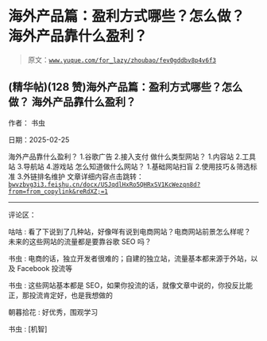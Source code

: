 # 海外产品篇：盈利方式哪些？怎么做？ 海外产品靠什么盈利？

> 原文：[`www.yuque.com/for_lazy/zhoubao/fev0gddbv8p4v6f3`](https://www.yuque.com/for_lazy/zhoubao/fev0gddbv8p4v6f3)

## (精华帖)(128 赞)海外产品篇：盈利方式哪些？怎么做？ 海外产品靠什么盈利？

作者： 书虫

日期：2025-02-25

海外产品靠什么盈利？ 1.谷歌广告 2.接入支付 做什么类型网站？ 1.内容站 2.工具站 3.导航站 4.游戏站 怎么知道做什么网站？ 1.基础网站扫盲
2.使用技巧＆筛选标准 3.外链排名维护
文章详细内容点击跳转：[`bwvzbvg3i3.feishu.cn/docx/USJqdlHxRo5QHRxSV1KcWezqn8d?from=from_copylink&reRdXZ;=1`](https://bwvzbvg3i3.feishu.cn/docx/USJqdlHxRo5QHRxSV1KcWezqn8d?from=from_copylink&reRdXZ;=1)

* * *

评论区：

咕咕 : 看了下说到了几种站，好像咩有说到电商网站？电商网站前景怎么样呢？ 未来的这些网站的流量都是要靠谷歌 SEO 吗？

书虫 : 电商的话，独立开发者很难的；自建的独立站，流量基本都来源于外站，以及 Facebook 投流等

书虫 : 这些网站基本都是 SEO，如果你投流的话，就像文章中说的，你投反比能正，那投流肯定好，也是我想做的

朝暮拾花 : 好优秀，围观学习

书虫 : [机智]